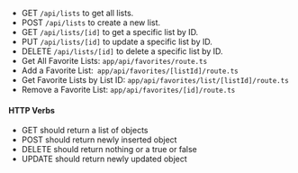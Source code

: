 - GET `/api/lists` to get all lists.
- POST `/api/lists` to create a new list.
- GET `/api/lists/[id]` to get a specific list by ID.
- PUT `/api/lists/[id]` to update a specific list by ID.
- DELETE `/api/lists/[id]` to delete a specific list by ID.
- Get All Favorite Lists: `app/api/favorites/route.ts`
- Add a Favorite List:` app/api/favorites/[listId]/route.ts`
- Get Favorite Lists by List ID: `app/api/favorites/list/[listId]/route.ts`
- Remove a Favorite List: `app/api/favorites/[id]/route.ts`

#### HTTP Verbs
- GET should return a list of objects
- POST should return newly inserted object
- DELETE should return nothing or a true or false
- UPDATE should return newly updated object